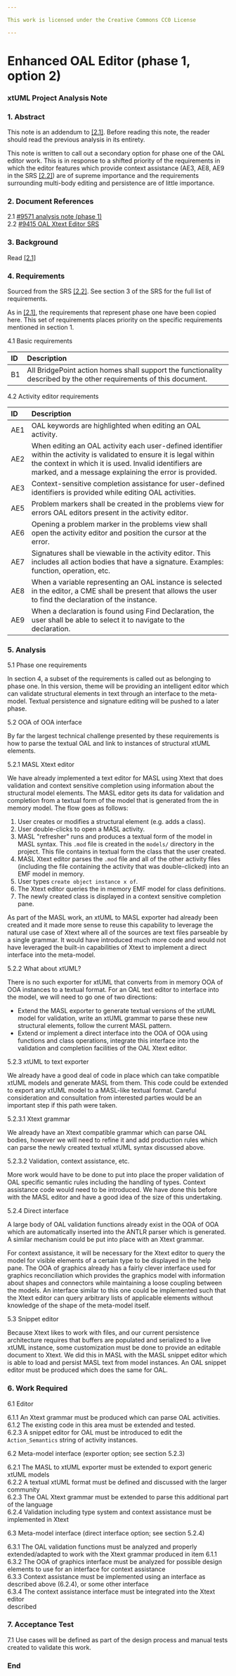 ```yaml
---

This work is licensed under the Creative Commons CC0 License

---
```


# Enhanced OAL Editor (phase 1, option 2)
### xtUML Project Analysis Note

### 1. Abstract

This note is an addendum to [[2.1]](#2.1). Before reading this note, the reader
should read the previous analysis in its entirety.

This note is written to call out a secondary option for phase one of the OAL
editor work. This is in response to a shifted priority of the requirements in
which the editor features which provide context assistance (AE3, AE8, AE9 in the
SRS [[2.2]](#2.2)) are of supreme importance and the requirements surrounding
multi-body editing and persistence are of little importance.

### 2. Document References

<a id="2.1"></a>2.1 [#9571 analysis note (phase 1)](9571_oal_xtext_editor_ant.md)  
<a id="2.2"></a>2.2 [#9415 OAL Xtext Editor SRS](https://docs.google.com/document/d/1gbqKooXBE5xBIv5bSS86pKOMKLS_W4t0GTjUfpvQvIY/edit)  

### 3. Background

Read [[2.1]](#2.1)

### 4. Requirements

Sourced from the SRS [[2.2]](#2.2). See section 3 of the SRS for the full list
of requirements. 

As in [[2.1]](#2.1), the requirements that represent phase one have been copied
here. This set of requirements places priority on the specific requirements
mentioned in section 1.

4.1 Basic requirements

| ID  | Description                                                                                                        |
|:----|:-------------------------------------------------------------------------------------------------------------------|
| B1  | All BridgePoint action homes shall support the functionality described by the other requirements of this document. |

4.2 Activity editor requirements

| ID   | Description                                                                                                                                                  |
|:-----|:-------------------------------------------------------------------------------------------------------------------------------------------------------------|
| AE1  | OAL keywords are highlighted when editing an OAL activity.                                                                                                   |
| AE2  | When editing an OAL activity each user-defined identifier within the activity is validated to ensure it is legal within the context in which it is used.  Invalid identifiers are marked, and a message explaining the error is provided. |
| AE3  | Context-sensitive completion assistance for user-defined identifiers is provided while editing OAL activities.                                               |
| AE5  | Problem markers shall be created in the problems view for errors OAL editors present in the activity editor.                                                 |
| AE6  | Opening a problem marker in the problems view shall open the activity editor and position the cursor at the error.                                           |
| AE7  | Signatures shall be viewable in the activity editor. This includes all action bodies that have a signature. Examples: function, operation, etc.              |
| AE8  | When a variable representing an OAL instance is selected in the editor, a CME shall be present that allows the user to find the declaration of the instance. |
| AE9  | When a declaration is found using Find Declaration, the user shall be able to select it to navigate to the declaration.                                      |

### 5. Analysis

5.1 Phase one requirements

In section 4, a subset of the requirements is called out as belonging to phase
one. In this version, theme will be providing an intelligent editor which can
validate structural elements in text through an interface to the meta-model.
Textual persistence and signature editing will be pushed to a later phase.

5.2 OOA of OOA interface

By far the largest technical challenge presented by these requirements is how to
parse the textual OAL and link to instances of structural xtUML elements.

5.2.1 MASL Xtext editor

We have already implemented a text editor for MASL using Xtext that does
validation and context sensitive completion using information about the
structural model elements. The MASL editor gets its data for validation and
completion from a textual form of the model that is generated from the in memory
model. The flow goes as follows:

1. User creates or modifies a structural element (e.g. adds a class).  
2. User double-clicks to open a MASL activity.  
3. MASL "refresher" runs and produces a textual form of the model in MASL
   syntax. This `.mod` file is created in the `models/` directory in the
   project. This file contains in textual form the class that the user created.  
4. MASL Xtext editor parses the `.mod` file and all of the other activity files
   (including the file containing the activity that was double-clicked) into an
   EMF model in memory.  
5. User types `create object instance x of`.  
6. The Xtext editor queries the in memory EMF model for class definitions.  
7. The newly created class is displayed in a context sensitive completion pane.  

As part of the MASL work, an xtUML to MASL exporter had already been created and
it made more sense to reuse this capability to leverage the natural use case of
Xtext where all of the sources are text files parseable by a single grammar. It
would have introduced much more code and would not have leveraged the built-in
capabilities of Xtext to implement a direct interface into the meta-model.

5.2.2 What about xtUML?

There is no such exporter for xtUML that converts from in memory OOA of OOA
instances to a textual format. For an OAL text editor to interface into the
model, we will need to go one of two directions:
* Extend the MASL exporter to generate textual versions of the xtUML model for
  validation, write an xtUML grammar to parse these new structural elements,
  follow the current MASL pattern.  
* Extend or implement a direct interface into the OOA of OOA using functions and
  class operations, integrate this interface into the validation and completion
  facilities of the OAL Xtext editor.  

5.2.3 xtUML to text exporter

We already have a good deal of code in place which can take compatible xtUML
models and generate MASL from them. This code could be extended to export any
xtUML model to a MASL-like textual format. Careful consideration and
consultation from interested parties would be an important step if this path
were taken.

5.2.3.1 Xtext grammar

We already have an Xtext compatible grammar which can parse OAL bodies, however
we will need to refine it and add production rules which can parse the newly
created textual xtUML syntax discussed above.

5.2.3.2 Validation, context assistance, etc.

More work would have to be done to put into place the proper validation of OAL
specific semantic rules including the handling of types. Context assistance code
would need to be introduced. We have done this before with the MASL editor and
have a good idea of the size of this undertaking.

5.2.4 Direct interface

A large body of OAL validation functions already exist in the OOA of OOA which
are automatically inserted into the ANTLR parser which is generated. A similar
mechanism could be put into place with an Xtext grammar.

For context assistance, it will be necessary for the Xtext editor to query the
model for visible elements of a certain type to be displayed in the help pane.
The OOA of graphics already has a fairly clever interface used for graphics
reconciliation which provides the graphics model with information about shapes
and connectors while maintaining a loose coupling between the models. An
interface similar to this one could be implemented such that the Xtext editor
can query arbitrary lists of applicable elements without knowledge of the shape
of the meta-model itself.

5.3 Snippet editor

Because Xtext likes to work with files, and our current persistence architecture
requires that buffers are populated and serialized to a live xtUML instance,
some customization must be done to provide an editable document to Xtext. We did
this in MASL with the MASL snippet editor which is able to load and persist MASL
text from model instances. An OAL snippet editor must be produced which does the
same for OAL.

### 6. Work Required

6.1 Editor

6.1.1 An Xtext grammar must be produced which can parse OAL activities.  
6.1.2 The existing code in this area must be extended and tested.  
6.2.3 A snippet editor for OAL must be introduced to edit the `Action_Semantics`
string of activity instances.  

6.2 Meta-model interface (exporter option; see section 5.2.3)

6.2.1 The MASL to xtUML exporter must be extended to export generic xtUML models  
6.2.2 A textual xtUML format must be defined and discussed with the larger
community  
6.2.3 The OAL Xtext grammar must be extended to parse this additional part of
the language  
6.2.4 Validation including type system and context assistance must be
implemented in Xtext  

6.3 Meta-model interface (direct interface option; see section 5.2.4)

6.3.1 The OAL validation functions must be analyzed and properly
extended/adapted to work with the Xtext grammar produced in item 6.1.1  
6.3.2 The OOA of graphics interface must be analyzed for possible design
elements to use for an interface for context assistance  
6.3.3 Context assistance must be implemented using an interface as described
above (6.2.4), or some other interface  
6.3.4 The context assistance interface must be integrated into the Xtext editor  
described 

### 7. Acceptance Test

7.1 Use cases will be defined as part of the design process and manual tests
created to validate this work.

### End
